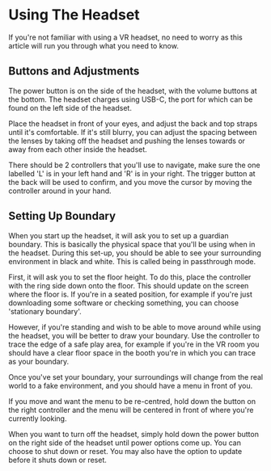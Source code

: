 # Using The Headset
If you're not familiar with using a VR headset, no need to worry as this article will run you through what you need to know.

## Buttons and Adjustments
The power button is on the side of the headset, with the volume buttons at the bottom. The headset charges using USB-C, the port for
which can be found on the left side of the headset.

Place the headset in front of your eyes, and adjust the back and top straps until it's comfortable. If it's still blurry, you can adjust the spacing
between the lenses by taking off the headset and pushing the lenses towards or away from each other inside the headset.

There should be 2 controllers that you'll use to navigate, make sure the one labelled 'L' is in your left hand and 'R' is in your right. The trigger
button at the back will be used to confirm, and you move the cursor by moving the controller around in your hand.

## Setting Up Boundary
When you start up the headset, it will ask you to set up a guardian boundary. This is basically the physical space that you'll be using when in the headset. During this set-up, you should
be able to see your surrounding environment in black and white. This is called being in passthrough mode. 

First, it will ask you to set the floor height. To do this, place the controller with the ring side down onto the floor. This should update on the screen where the floor is. 
If you're in a seated position, for example if you're just downloading some software or checking something, you can choose 'stationary boundary'. 

However, if you're standing and wish to be able to move around while using the headset, you will be better to draw your boundary. 
Use the controller to trace the edge of a safe play area, for example if you're in the VR room you should have a clear floor space in the booth you're in which 
you can trace as your boundary. 

Once you've set your boundary, your surroundings will change from the real world to a fake environment, and you should have a menu in front of you.

If you move and want the menu to be re-centred, hold down the button on the right controller and the menu will be centered in front of where you're currently looking.

When you want to turn off the headset, simply hold down the power button on the right side of the headset until power options come up. You can choose to shut down or reset. 
You may also have the option to update before it shuts down or reset. 